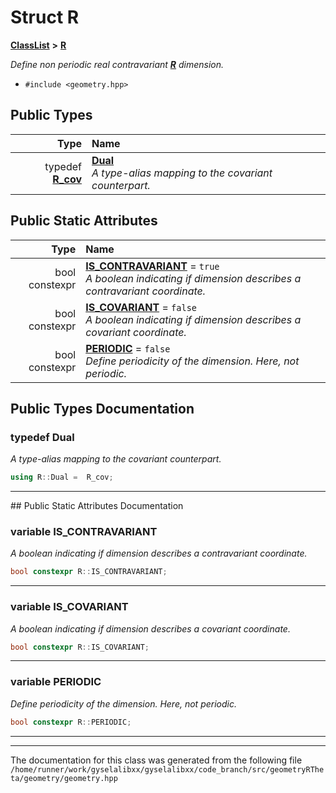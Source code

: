 

# Struct R



[**ClassList**](annotated.md) **>** [**R**](structR.md)



_Define non periodic real contravariant_ [_**R**_](structR.md) _dimension._

* `#include <geometry.hpp>`

















## Public Types

| Type | Name |
| ---: | :--- |
| typedef [**R\_cov**](structR__cov.md) | [**Dual**](#typedef-dual)  <br>_A type-alias mapping to the covariant counterpart._  |






## Public Static Attributes

| Type | Name |
| ---: | :--- |
|  bool constexpr | [**IS\_CONTRAVARIANT**](#variable-is_contravariant)   = `true`<br>_A boolean indicating if dimension describes a contravariant coordinate._  |
|  bool constexpr | [**IS\_COVARIANT**](#variable-is_covariant)   = `false`<br>_A boolean indicating if dimension describes a covariant coordinate._  |
|  bool constexpr | [**PERIODIC**](#variable-periodic)   = `false`<br>_Define periodicity of the dimension. Here, not periodic._  |










































## Public Types Documentation




### typedef Dual 

_A type-alias mapping to the covariant counterpart._ 
```C++
using R::Dual =  R_cov;
```




<hr>
## Public Static Attributes Documentation




### variable IS\_CONTRAVARIANT 

_A boolean indicating if dimension describes a contravariant coordinate._ 
```C++
bool constexpr R::IS_CONTRAVARIANT;
```




<hr>



### variable IS\_COVARIANT 

_A boolean indicating if dimension describes a covariant coordinate._ 
```C++
bool constexpr R::IS_COVARIANT;
```




<hr>



### variable PERIODIC 

_Define periodicity of the dimension. Here, not periodic._ 
```C++
bool constexpr R::PERIODIC;
```




<hr>

------------------------------
The documentation for this class was generated from the following file `/home/runner/work/gyselalibxx/gyselalibxx/code_branch/src/geometryRTheta/geometry/geometry.hpp`

